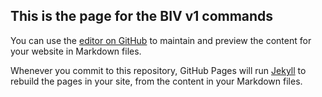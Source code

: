## This is the page for the BIV v1 commands

You can use the [editor on GitHub](https://github.com/CiscoDevNet/BootIntegrityValidator/edit/gh-pages/index.md) to maintain and preview the content for your website in Markdown files.

Whenever you commit to this repository, GitHub Pages will run [Jekyll](https://jekyllrb.com/) to rebuild the pages in your site, from the content in your Markdown files.
